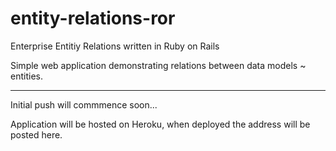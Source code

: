 entity-relations-ror
====================

Enterprise Entitiy Relations 
written in Ruby on Rails

Simple web application demonstrating relations between data models ~ entities.

-----------------------------------------

Initial push will commmence soon...

Application will be hosted on Heroku, when deployed the address will be posted here.